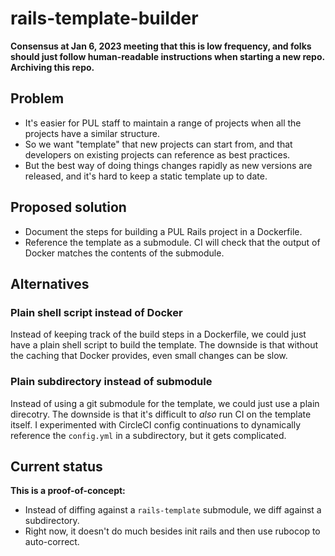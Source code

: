 # rails-template-builder

**Consensus at Jan 6, 2023 meeting that this is low frequency, and folks should just follow human-readable instructions when starting a new repo. Archiving this repo.**

## Problem

- It's easier for PUL staff to maintain a range of projects when all the projects have a similar structure.
- So we want "template" that new projects can start from, and that developers on existing projects can reference as best practices.
- But the best way of doing things changes rapidly as new versions are released, and it's hard to keep a static template up to date.

## Proposed solution

- Document the steps for building a PUL Rails project in a Dockerfile.
- Reference the template as a submodule. CI will check that the output of Docker matches the contents of the submodule.

## Alternatives

### Plain shell script instead of Docker
Instead of keeping track of the build steps in a Dockerfile,
we could just have a plain shell script to build the template.
The downside is that without the caching that Docker provides,
even small changes can be slow.

### Plain subdirectory instead of submodule
Instead of using a git submodule for the template,
we could just use a plain direcotry.
The downside is that it's difficult to _also_ run CI on the template itself.
I experimented with CircleCI config continuations to dynamically reference
the `config.yml` in a subdirectory, but it gets complicated.

## Current status

**This is a proof-of-concept:**
- Instead of diffing against a `rails-template` submodule, we diff against a subdirectory.
- Right now, it doesn't do much besides init rails and then use rubocop to auto-correct.
